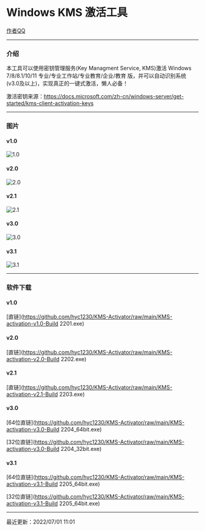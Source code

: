# Windows KMS 激活工具

[作者QQ](tencent://message?uin=191039275)

---
### 介绍

本工具可以使用密钥管理服务(Key Managment Service, KMS)激活 Windows 7/8/8.1/10/11 专业/专业工作站/专业教育/企业/教育 版，并可以自动识别系统(v3.0及以上)，实现真正的一键式激活，懒人必备！

激活密钥来源：<https://docs.microsoft.com/zh-cn/windows-server/get-started/kms-client-activation-keys>

---
### 图片

#### v1.0

![1.0](https://user-images.githubusercontent.com/107044023/176808423-258029e1-ac5e-49b7-b97d-a3fe472d9c1c.png)

#### v2.0

![2.0](https://user-images.githubusercontent.com/107044023/176808681-e510c7bb-0bf9-441f-8012-0d1c8e5a26e9.png)

#### v2.1

![2.1](https://user-images.githubusercontent.com/107044023/176808846-fd1c2c11-ae50-47dc-803c-34156a6e9e86.png)

#### v3.0

![3.0](https://user-images.githubusercontent.com/107044023/176809141-45e1a9d6-e265-4a56-ab9a-51ea95b06189.png)

#### v3.1

![3.1](https://user-images.githubusercontent.com/107044023/176809273-303f86c1-06a9-445d-89a7-f062018fb714.png)

---
### 软件下载

#### v1.0

[直链](https://github.com/hyc1230/KMS-Activator/raw/main/KMS-activation-v1.0-Build 2201.exe)

#### v2.0

[直链](https://github.com/hyc1230/KMS-Activator/raw/main/KMS-activation-v2.0-Build 2202.exe)

#### v2.1

[直链](https://github.com/hyc1230/KMS-Activator/raw/main/KMS-activation-v2.1-Build 2203.exe)

#### v3.0

[64位直链](https://github.com/hyc1230/KMS-Activator/raw/main/KMS-activation-v3.0-Build 2204_64bit.exe)

[32位直链](https://github.com/hyc1230/KMS-Activator/raw/main/KMS-activation-v3.0-Build 2204_32bit.exe)

#### v3.1

[64位直链](https://github.com/hyc1230/KMS-Activator/raw/main/KMS-activation-v3.1-Build 2205_64bit.exe)

[32位直链](https://github.com/hyc1230/KMS-Activator/raw/main/KMS-activation-v3.1-Build 2205_64bit.exe)

---
最近更新：2022/07/01 11:01
